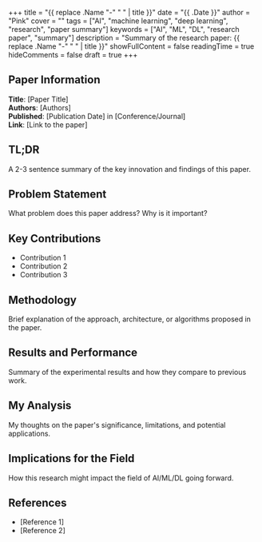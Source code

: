 +++
title = "{{ replace .Name "-" " " | title }}"
date = "{{ .Date }}"
author = "Pink"
cover = ""
tags = ["AI", "machine learning", "deep learning", "research", "paper summary"]
keywords = ["AI", "ML", "DL", "research paper", "summary"]
description = "Summary of the research paper: {{ replace .Name "-" " " | title }}"
showFullContent = false
readingTime = true
hideComments = false
draft = true
+++

## Paper Information

**Title**: [Paper Title]  
**Authors**: [Authors]  
**Published**: [Publication Date] in [Conference/Journal]  
**Link**: [Link to the paper]  

## TL;DR

A 2-3 sentence summary of the key innovation and findings of this paper.

## Problem Statement

What problem does this paper address? Why is it important?

## Key Contributions

- Contribution 1
- Contribution 2
- Contribution 3

## Methodology

Brief explanation of the approach, architecture, or algorithms proposed in the paper.

## Results and Performance

Summary of the experimental results and how they compare to previous work.

## My Analysis

My thoughts on the paper's significance, limitations, and potential applications.

## Implications for the Field

How this research might impact the field of AI/ML/DL going forward.

## References

- [Reference 1]
- [Reference 2]
